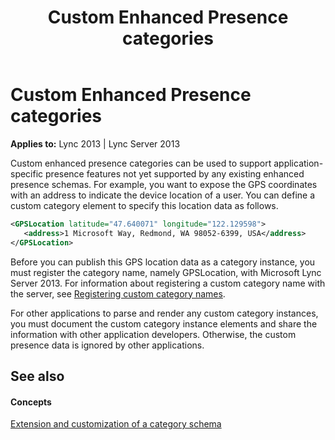 ﻿---
title: Custom Enhanced Presence categories
TOCTitle: Custom Enhanced Presence categories
ms:assetid: 4864d4a2-0a82-4198-ba85-579d8e3a8acf
ms:mtpsurl: https://msdn.microsoft.com/en-us/library/Dn454684(v=office.15)
ms:contentKeyID: 57093244
ms.date: 07/24/2014
mtps_version: v=office.15
dev_langs:
- xml
---

# Custom Enhanced Presence categories


**Applies to:** Lync 2013 | Lync Server 2013

Custom enhanced presence categories can be used to support application-specific presence features not yet supported by any existing enhanced presence schemas. For example, you want to expose the GPS coordinates with an address to indicate the device location of a user. You can define a custom category element to specify this location data as follows.

``` xml
<GPSLocation latitude="47.640071" longitude="122.129598">
   <address>1 Microsoft Way, Redmond, WA 98052-6399, USA</address>
</GPSLocation>
```

Before you can publish this GPS location data as a category instance, you must register the category name, namely GPSLocation, with Microsoft Lync Server 2013. For information about registering a custom category name with the server, see [Registering custom category names](registering-custom-category-names.md).

For other applications to parse and render any custom category instances, you must document the custom category instance elements and share the information with other application developers. Otherwise, the custom presence data is ignored by other applications.

## See also

#### Concepts

[Extension and customization of a category schema](extension-and-customization-of-a-category-schema.md)


